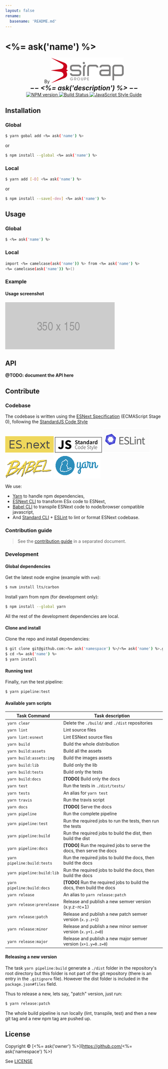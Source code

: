 ```yaml
---
layout: false
rename:
  basename: 'README.md'
---
```

# <%= ask('name') %>

<p style="text-align:center">
  By <img src="src/assets/img/brand.png"/><br/>
  <span style="font-weight: bold; font-style: italic; font-size:1.5em">
    −− <%= ask('description') %> −−
  </span><br>
  <a href="https://npmjs.org/package/<%= ask('name') %>" target="_blank">
    <img alt="NPM version" src="https://badge.fury.io/js/<%= ask('name') %>.svg"/>
  </a>
  <a href="https://travis-ci.org/<%= ask('namespace') %>/<%= ask('name') %>" target="_blank">
    <img alt="Build Status" src="https://travis-ci.org/<%= ask('namespace') %>/<%= ask('name') %>.svg?branch=master"/>
  </a>
  <a href="https://standardjs.com" target="_blank">
    <img alt="JavaScript Style Guide" src="https://img.shields.io/badge/code_style-standard-brightgreen.svg"/>
  </a>
</p>

## Installation

### Global

```sh
$ yarn gobal add <%= ask('name') %>
```

or

```sh
$ npm install --global <%= ask('name') %>
```

### Local

```sh
$ yarn add [-D] <%= ask('name') %>
```

or

```sh
$ npm install --save[-dev] <%= ask('name') %>
```

## Usage

### Global

```sh
$ <%= ask('name') %>
```

### Local

```sh
import <%= camelcase(ask('name')) %> from <%= ask('name') %>
<%= camelcase(ask('name')) %>()
```

### Example

#### Usage screenshot

![Usage example](src/assets/img/placehold-350x150.png)

## API

**@TODO: document the API here**

## Contribute

### Codebase

The codebase is written using the [ESNext Specification](https://github.com/hemanth/es-next) (ECMAScript Stage 0), following the [StandardJS Code Style](https://standardjs.com/)

[![ECMASript](src/assets/img/esnext.png)](https://github.com/hemanth/es-next)
[![JavaScript Style Guide](src/assets/img/standard.png)](https://github.com/standard/standard)
[![ESLint](src/assets/img/eslint.png)](https://eslint.org)
[![Babel JS](src/assets/img/babel.png)](https://babeljs.io)
[![Yarn](src/assets/img/yarn.png)](https://yarnpkg.com/en/)

We use:

- [Yarn](https://yarnpkg.com/fr/) to handle npm dependencies,
- [ESNext CLI](https://github.com/esnext/esnext) to transform ESx code to ESNext,
- [Babel CLI](https://babeljs.io/) to transpile ESNext code to node/browser compatible javascript,
- And [Standard CLI](https://www.npmjs.com/package/standard) + [ESLint](https://eslint.org) to lint or format ESNext codebase.

### Contribution guide

> See the [contribution guide](contributing.md) in a separated document.

### Development

#### Global dependencies

Get the latest node engine (example with `nvm`):

```sh
$ nvm install lts/carbon
```

Install yarn from npm (for development only):

```sh
$ npm install --global yarn
```

All the rest of the development dependencies are local.

#### Clone and install

Clone the repo and install dependencies:

```sh
$ git clone git@github.com:<%= ask('namespace') %>/<%= ask('name') %>.git
$ cd <%= ask('name') %>
$ yarn install
```
#### Running test

Finally, run the test pipeline:

```sh
$ yarn pipeline:test
```

#### Available yarn scripts

| Task Command | Task description |
|---|---|
| `yarn clear` | Delete the `./build/` and `./dist` repositories |
| `yarn lint` | Lint source files |
| `yarn lint:esnext` | Lint ESNext source files |
| `yarn build` | Build the whole distribution |
| `yarn build:assets` | Build all the assets |
| `yarn build:assets:img` | Build the images assets |
| `yarn build:lib` | Build only the lib |
| `yarn build:tests` | Build only the tests |
| `yarn build:docs` | **[TODO]** Build only the docs |
| `yarn test` | Run the tests in `./dist/tests/` |
| `yarn tests` | An alias for `yarn test` |
| `yarn travis` | Run the travis script |
| `yarn docs` | **[TODO]** Serve the docs |
| `yarn pipeline` | Run the complete pipeline |
| `yarn pipeline:test` | Run the required jobs to run the tests, then run the tests |
| `yarn pipeline:build` | Run the required jobs to build the dist, then build the dist |
| `yarn pipeline:docs` | **[TODO]** Run the required jobs to serve the docs, then serve the docs |
| `yarn pipeline:build:tests` | Run the required jobs to build the docs, then build the docs |
| `yarn pipeline:build:lib` | Run the required jobs to build the docs, then build the docs |
| `yarn pipeline:build:docs` | **[TODO]** Run the required jobs to build the docs, then build the docs |
| `yarn release` | An alias to `yarn release:patch` |
| `yarn release:prerelease` | Release and publish a new semver version (x.y.z-rc+1)|
| `yarn release:patch` | Release and publish a new patch semver version (`x.y.z+1`)|
| `yarn release:minor` | Release and publish a new minor semver version (`x.y+1.z=0`)|
| `yarn release:major` | Release and publish a new major semver version (`x+1.y=0.z=0`)|

#### Releasing a new version

The task `yarn pipeline:build` generate a `./dist` folder in the repository's root directory but this folder is not part of the git repository (there is an entry in the `.gitignore` file). However the dist folder is included in the `package.json#files` field.

Thus to release a new, lets say, "patch" version, just run:

```sh
$ yarn release:patch
```

The whole build pipeline is run locally (lint, transpile, test) and then a new git tag and a new npm tag are pushed up.

## License

Copyright © [<%= ask('owner') %>](https://github.com/<%= ask('namespace') %>)

See [LICENSE](LICENSE)
